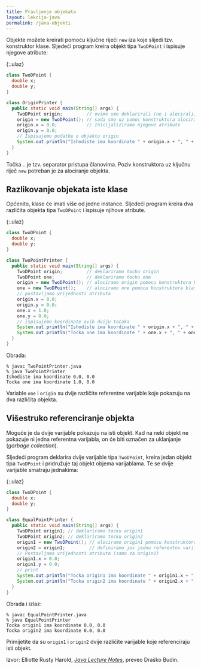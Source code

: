```yaml
---
title: Pravljenje objekata
layout: lekcija-java
permalink: /java-objekti
---
```


Objekte možete kreirati pomoću ključne riječi `new` iza koje slijedi tzv. konstruktor klase. Sljedeći program kreira objekt tipa `TwoDPoint` i ispisuje njegove atribute:

{:.ulaz}
```java
class TwoDPoint {
  double x;
  double y;
}

class OriginPrinter {
  public static void main(String[] args) {
    TwoDPoint origin;         // ovime smo deklarirali (ne i alocirali) objekt origin
    origin = new TwoDPoint(); // sada smo uz pomoc konstruktora alocirali (kreirali objekt)
    origin.x = 0.0;           // Inicijaliziramo njegove atribute
    origin.y = 0.0;
    // Ispisujemo podatke o objektu origin
    System.out.println("Ishodiste ima koordinate " + origin.x + ", " + origin.y);
  }
}
```

Točka `.` je tzv. separator pristupa članovima. Poziv konstruktora uz ključnu riječ `new` potreban je za alociranje objekta.

## Razlikovanje objekata iste klase

Općenito, klase će imati više od jedne instance. Sljedeći program kreira dva različita objekta tipa `TwoDPoint` i ispisuje njihove atribute.

{:.ulaz}
```java
class TwoDPoint {
  double x;
  double y;
}

class TwoPointPrinter {
  public static void main(String[] args) {
    TwoDPoint origin;         // deklariramo tocku origin
    TwoDPoint one;            // deklariramo tocku one
    origin = new TwoDPoint(); // alociramo origin pomocu konstruktora klase
    one = new TwoDPoint();    // alociramo one pomocu konstruktora klase
    // postavljamo vrijednosti atributa
    origin.x = 0.0;
    origin.y = 0.0;
    one.x = 1.0;
    one.y = 0.0;
    // ispisujemo koordinate ovih dviju tocaka
    System.out.println("Ishodiste ima koordinate " + origin.x + ", " + origin.y);
    System.out.println("Tocka one ima koordinate " + one.x + ", " + one.y);
  }
}
```

Obrada:
```
% javac TwoPointPrinter.java
% java TwoPointPrinter
Ishodiste ima koordinate 0.0, 0.0
Tocka one ima koordinate 1.0, 0.0
```

Variable `one` i `origin` su dvije različite referentne varijable koje pokazuju na dva različita objekta.

## Višestruko referenciranje objekta

Moguće je da dvije varijable pokazuju na isti objekt. Kad na neki objekt ne pokazuje ni jedna referentna varijabla, on će biti označen za uklanjanje (*garbage collection*).

Sljedeći program deklarira dvije varijable tipa `TwoDPoint`, kreira jedan objekt tipa `TwoDPoint` i pridružuje taj objekt objema varijablama. Te se dvije varijable smatraju jednakima:

{:.ulaz}
```java
class TwoDPoint {
  double x;
  double y;
}

class EqualPointPrinter {
  public static void main(String[] args) {
    TwoDPoint origin1; // deklariramo tocku origin1
    TwoDPoint origin2; // deklariramo tocku origin2
    origin1 = new TwoDPoint(); // alociramo origin1 pomocu konstruktora klase
    origin2 = origin1;         // definiramo jos jednu referentnu varijablu za origin1
    // Postavljamo vrijednosti atributa (samo za origin1)
    origin1.x = 0.0;
    origin1.y = 0.0;
    // print
    System.out.println("Tocka origin1 ima koordinate " + origin1.x + ", " + origin1.y);
    System.out.println("Tocka origin2 ima koordinate " + origin2.x + ", " + origin2.y);
  }
}
```

Obrada i izlaz:
```
% javac EqualPointPrinter.java
% java EqualPointPrinter
Tocka origin1 ima koordinate 0.0, 0.0
Tocka origin2 ima koordinate 0.0, 0.0
```

Primijetite da su `origin1` i `origin2` dvije različite varijable koje referenciraju isti objekt.


Izvor: Elliotte Rusty Harold, *[Java Lecture Notes](//www.cafeaulait.org/course/index.html)*, preveo Draško Budin.

